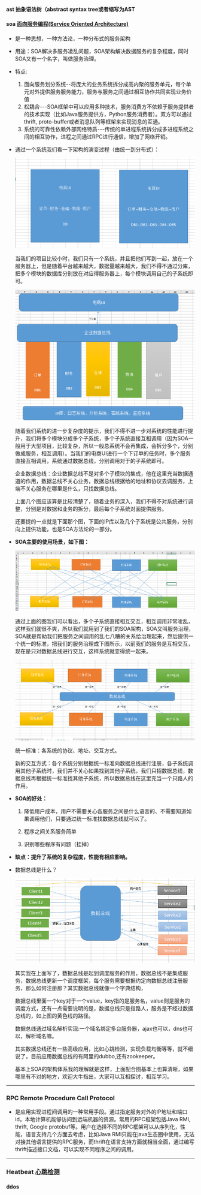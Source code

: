 [面向服务编程(Service Oriented Architecture)]:https://www.cnblogs.com/renzhitian/p/6853289.html "面向服务编程"

#### ast 抽象语法树（abstract syntax tree或者缩写为AST

#### soa [面向服务编程(Service Oriented Architecture)]

- 是一种思想，一种方法论，一种分布式的服务架构

- 用途：SOA解决多服务凌乱问题，SOA架构解决数据服务的复杂程度，同时SOA又有一个名字，叫做服务治理。

- 特点:
    1. 面向服务划分系统--将庞大的业务系统拆分成高内聚的服务单元，每个单元对外提供服务服务能力，服务与服务之间通过相互协作共同实现业务价值
    2. 松耦合---SOA框架中可以应用多种技术，服务消费方不依赖于服务提供者的技术实现（比如Java服务提供方，Python服务消费者）。双方可以通过thrift, proto-buffer或者消息队列等框架来实现消息的互通。
    3. 系统的可靠性依赖外部网络特质---传统的单进程系统拆分成多进程系统之间的相互协作，进程之间通过RPC进行通信，增加了网络开销。

- 通过一个系统我们看一下架构的演变过程（由统一到分布式）：

    ![1.png](./imgs/soa/1.png)

    当我们的项目比较小时，我们只有一个系统，并且把他们写到一起，放在一个服务器上，但是随着平台越来越大，数据量越来越大，我们不得不通过分库，把多个模块的数据库分别放在对应得服务器上，每个模块调用自己的子系统即可。

    ![2.png](./imgs/soa/2.png)

    随着我们系统的进一步复杂度的提示，我们不得不进一步对系统的性能进行提升，我们将多个模块分成多个子系统，多个子系统直接互相调用（因为SOA一般用于大型项目，比较复杂，所以一般总系统不会再集成，会拆分多个，分别做成服务，相互调用）。当我们的电商UI进行一个下订单的任务时，多个服务直接互相调用，系统通过数据总线，分别调用对于的子系统即可。

    企业数据总线：企业数据总线不是对多个子模块的集成，他在这里充当数据通道的作用，数据总线不关心业务，数据总线根据给的地址和协议去调服务，上端不关心服务在哪里是什么，只找数据总线。

    上面几个图应该算是比较清楚了，随着业务的深入，我们不得不对系统进行调整，分别是对数据和业务的拆分，最后每个子系统对面提供服务。

    还要提的一点就是下面那个图，下面的IP库以及几个子系统是公共服务，分别向上提供功能，也是SOA方法论的一部分。

- **SOA主要的使用场景，如下图：**

    ![3.png](./imgs/soa/3.png)

    通过上面的图我们可以看出，多个子系统直接相互交互，相互调用非常凌乱，这样我们就很不爽，所以我们就用到了我们的SOA架构，SOA又叫服务治理，SOA就是帮助我们把服务之间调用的乱七八糟的关系给治理起来，然后提供一个统一的标准，把我们的服务治理成下图所示，以前我们的服务是互相交互，现在是只对数据总线进行交互，这样系统就变得统一起来。

    ![4.png](./imgs/soa/4.png)

    统一标准：各系统的协议、地址、交互方式。

    新的交互方式：各个系统分别根据统一标准向数据总线进行注册，各子系统调用其他子系统时，我们并不关心如果找到其他子系统，我们只招数据总线，数据总线再根据统一标准找其他子系统，所以数据总线在这里充当一个只路人的作用。

- **SOA的好处：**

    1. 降低用户成本，用户不需要关心各服务之间是什么语言的、不需要知道如果调用他们，只要通过统一标准找数据总线就可以了。

    2. 程序之间关系服务简单

    3. 识别哪些程序有问题（挂掉）

- **缺点：提升了系统的复杂程度，性能有相应影响。**

- 数据总线是什么？

    ![5.png](./imgs/soa/5.png)

    其实我在上面写了，数据总线是起到调度服务的作用，数据总线不是集成服务，数据总线更新一个调度框架，每个服务需要根据约定向数据总线注册服务，那么如何注册那？其实数据总线就像一个字典结构，

    数据总线里面一个key对于一个value，key指的是服务名，value则是服务的调度方式，还有一点需要说明的是，数据总线只是指路人，服务是不经过数据总线的，如上图的黄色线的路径。

    数据总线通过域名解析实现:一个域名绑定多台服务器，ajax也可以，dns也可以，解析域名嘛。

    其实数据总线还有一些高级应用，比如心跳检测，实现负载均衡等等，就不细说了，目前应用数据总线的有阿里的dubbo,还有zookeeper。

    基本上SOA的架构体系我的理解就是这样，上面配合图基本上也算清晰，如果哪里有不对的地方，欢迎大牛指出，大家可以互相探讨，相互学习。

<hr>

### RPC  Remote Procedure Call Protocol
- 是应用实现进程间调用的一种常用手段。通过指定服务对外的IP地址和端口id，本地计算机能够访问到远端机器的资源。常用的RPC框架包括Java RMI, thrift, Google protobuf等。用户在选择不同的RPC框架可以从序列化，性能，语言支持几个方面去考虑，比如Java RMI只能在java生态圈中使用，无法对接其他语言提供的RPC服务，而thrift在语言支持方面就相当全面，通过编写thrift描述接口文档，可以实现不同程序之间的调用。

<hr>

[心跳检测]:https '心跳检测'

### Heatbeat [心跳检测]


#### ddos
